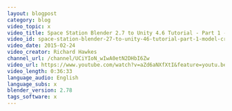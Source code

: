 ```yaml
---
layout: blogpost
category: blog
video_topic: x
video_title: Space Station Blender 2.7 to Unity 4.6 Tutorial - Part 1 - Model creation
video_id: space-station-blender-27-to-unity-46-tutorial-part-1-model-creation
video_date: 2015-02-24
video_creator: Richard Hawkes
channel_url: /channel/UCiYIoN_wIwA0etN2DHbI6Zw
video_url: https://www.youtube.com/watch?v=aZd6aNXfXtI&feature=youtu.be
video_length: 0:36:33
language_audio: English
language_subs: x
blender_version: 2.78
tags_software: x
---
```

